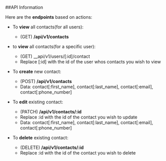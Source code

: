 ##API Information

Here are the __endpoints__ based on actions:

* To __view__ all contacts(for all users):
  * (GET) __/api/v1/contacts__

* to __view__ all contacts(for a specific user):
	* (GET) __api/v1/users/[:id]/contact
	* Replace [:id] with the id of the user whos contacts you wish to view

* To __create__ new contact:
  * (POST) __/api/v1/contacts__ 
  * Data: contact[:first_name], contact[:last_name], contact[:email], contact[:phone_number]

* To __edit__ existing contact:
  * (PATCH) __/api/v1/contacts/:id__
  * Replace :id with the id of the contact you wish to update
  * Data: contact[:first_name], contact[:last_name], contact[:email], contact[:phone_number]
  
  
* To __delete__ existing contact:
  * (DELETE) __/api/v1/contacts/:id__
  * Replace :id with the id of the contact you wish to delete